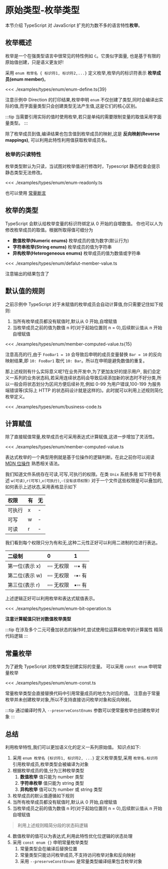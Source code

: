 # 原始类型-枚举类型

本节介绍 TypeScript 对 JavaScript 扩充的为数不多的语言特性**枚举**。

## 枚举概述
枚举是一个在强类型语言中很常见的特性例如 `C`。它类似字面量,
也是基于有限的原始值创建，只是语义更友好!

采用 `enum 枚举名 { 标识符1, 标识符2,...}` 定义枚举,枚举内的标识符表示 **枚举成员(enum member)**。

<<< ./examples/types/enum/enum-define.ts{39}

注意示例中 Direction 的打印结果,枚举申明 `enum` 不仅创建了类型,同时会编译出实际的值,而字面量类型只会创建类型无法产生值,这是它们的核心区别。

:::tip
当需要引用实际的值时使用枚举,若只是单纯的需要限制变量的取值采用字面量类型。
:::

除了枚举成员到值,编译结果也包含值到枚举成员的映射,这是 **反向映射(Reverse mappings)**, 可以利用此特性利用值获取枚举成员名。


### 枚举的只读特性
枚举类型默认为只读，当试图对枚举值进行修改时，Typescript 静态检查会提示静态类型无法修改。

<<< ./examples/types/enum/enum-readonly.ts

也可以使用 [常量断言](../dig-type/type-assertion.md#常量断言)

## 枚举的类型
TypeScript 会默认给枚举变量的标识符绑定从 0 开始的自增数值。
你也可以人为修改枚举成员的取值。根据所取得值可细分为

* **数值枚举(Numeric enums)** 枚举成员的值为数字(默认行为)
* **字符串枚举(String enums)** 枚举成员的值为字符串
* **异构枚举(Heterogeneous enums)** 枚举成员的值为数值或字符串
  
<<< ./examples/types/enum/defalut-member-value.ts


注意输出的结果包含了

## 默认值的规则
之前示例中 TypeScript 对于未赋值的枚举成员会自动计算值,你只需要记住如下规则:

1. 当所有枚举成员都没有赋值时,默认从 0 开始,自增赋值
2. 当枚举成员之前的值为数值 n 时(对于起始位置则 n = 0),后续默认值从 n 开始自增赋值


<<< ./examples/types/enum/member-computed-value.ts{15}

注意高亮的行,由于 `FooBar1 = 10` 会导致后申明的成员变量替换 `Bar = 10` 的反向映射结果,即 `10: FooBar1` 取代 `10: Bar`。所以在申明是避免数值的重复。

那上述规则有什么实际意义呢?在业务开发中,为了更加友好的提示用户,
我们会定义一系列的业务状态码,若采用连续状态码会导致后续添加新的状态时不好分类,所以一般会将状态划分为区间方便后续补充,例如 0-99 为用户错误,100-199 为服务端错误等(实际上 HTTP 的状态码设计就是这样的)。此时就可以利用上述规则简化枚举定义。

<<< ./examples/types/enum/business-code.ts

## 计算赋值
除了直接赋值常量,枚举成员也可采用表达式计算赋值,这进一步增加了灵活性。

<<< ./examples/types/enum/member-computed-value.ts

表达式枚举的一个典型用例就是基于位操作的逻辑判断。在此之前你可以阅读 [MDN 位操作](https://developer.mozilla.org/zh-CN/docs/Web/JavaScript/Reference/Operators/Bitwise_Operators) 熟悉相关语法。

我们知道文件系统存在可读,可写,可执行的权限。在类 `Unix` 系统多用 如下符号表述 `w(可读)`,`r(可写)`,`x(可执行)`,`-(没有该项权限)` 对于一个文件这些权限是可以叠加的,如何表示上述状态,采用表格显示如下

| 权限   | 有   | 无   |
| :----- | :--- | :--- |
| 可执行 | x    | -    |
| 可写   | w    | -    |
| 可读   | r    | -    |

我们看到每个权限只分为有和无,这种二元性正好可以利用二进制的位进行表达。

| 二级制         | 0             | 1         |
| :------------- | :------------ | :-------- |
| 第一位(表示 x) | ▫️▫️▫️ 无权限 | ▫️▫️▪️ 有 |
| 第二位(表示 w) | ▫️▫️▫️ 无权限 | ▫️▪️▫️ 有 |
| 第三位(表示 r) | ▫️▫️▫️ 无权限 | ▪️▫️▫️ 有 |

上述逻辑正好可以利用枚举和表达式赋值表示。

<<< ./examples/types/enum/enum-bit-operation.ts

**注意计算赋值只针对数值枚举类型**

:::tip
在涉及多个二元可叠加状态的操作时,尝试使用位运算和枚举的计算属性
精简代码逻辑
:::

## 常量枚举
为了避免 TypeScript 对枚举类型创建实际的变量。
可以采用 `const enum` 申明常量枚举

<<< ./examples/types/enum/enum-const.ts

常量枚举类型会直接替换代码中引用常量成员的地方为对应的值。
注意由于常量枚举并未创建枚举对象,所以不支持直接访问枚举对象和反向映射。

:::tip
通过编译时传入 `--preserveConstEnums` 参数可以使常量枚举也创建枚举对象
:::

## 总结
利用枚举特性,我们可以更加语义化的定义一系列原始值。
知识点如下:

1. 采用 `enum 枚举名 {标识符1, 标识符2, ...}` 定义枚举类型,采用 `枚举名.标识符` 引用枚举成员,枚举类型会被编译为对象
2. 根据枚举成员的值,分为三种枚举类型
   1. **数值枚举** 值只能为 number 类型
   2. **字符串枚举** 值只能为 string 类型
   3. **异构枚举** 值可以为 number 或 string 类型
3. 枚举成员的默认值遵循如下规则
  1. 当所有枚举成员都没有赋值时,默认从 0 开始,自增赋值
  2. 当枚举成员之前的值为数值 n 时(对于起始位置则 n = 0),后续默认值从 n 开始自增赋值
  > 利用上述规则精简分段的状态码逻辑
4. 数值枚举的值可以为表达式,利用此特性优化位逻辑的状态处理
5. 采用 `const enum {}` 申明常量枚举类型
   1. 常量类型会在编译后替换位置
   2. 常量类型只能访问枚举成员,不支持访问枚举对象和反向映射
   3. 采用 `--preserveConstEnums` 是常量类型编译结果包含枚举对象